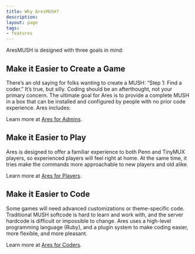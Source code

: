 ```yaml
---
title: Why AresMUSH?
description:
layout: page
tags: 
- features
---
```


AresMUSH is designed with three goals in mind:

## Make it Easier to Create a Game

There’s an old saying for folks wanting to create a MUSH: “Step 1: Find a coder.” It’s true, but silly. Coding should be an afterthought, not your primary concern. The ultimate goal for Ares is to provide a complete MUSH in a box that can be installed and configured by people with no prior code experience.  Ares includes:

Learn more at [Ares for Admins](/features/ares-for-admins).

## Make it Easier to Play

Ares is designed to offer a familiar experience to both Penn and TinyMUX players, so experienced players will feel right at home. At the same time, it tries make the commands more approachable to new players and old alike.

Learn more at [Ares for Players](/features/ares-for-players).

## Make it Easier to Code

Some games will need advanced customizations or theme-specific code. Traditional MUSH softcode is hard to learn and work with, and the server hardcode is difficult or impossible to change. Ares uses a high-level programming language (Ruby), and a plugin system to make coding easier, more flexible, and more pleasant.

Learn more at [Ares for Coders](/features/ares-for-coders).